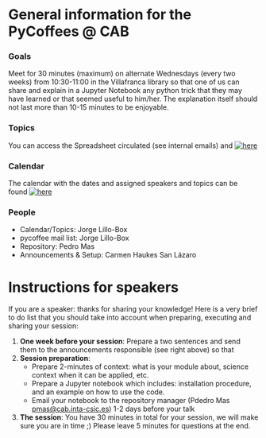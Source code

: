 # General information for the PyCoffees @ CAB

### Goals 
Meet for 30 minutes (maximum) on alternate Wednesdays (every two weeks) from 10:30-11:00 in the Villafranca library so that one of us can share and explain in a Jupyter Notebook any python trick that they may have learned or that seemed useful to him/her. The explanation itself should not last more than 10-15 minutes to be enjoyable.

### Topics
You can access the Spreadsheet circulated (see internal emails) and [![here](https://img.shields.io/badge/here-click!-white?style=social)](https://docs.google.com/spreadsheets/d/12PrVnxT36zbW8VTNJEYYq-OKSt1382RwDC8eH0FX7fI/edit?usp=sharing)

### Calendar
The calendar with the dates and assigned speakers and topics can be found [![here](https://img.shields.io/badge/here-click!-white?style=social)](https://github.com/PyCoffees/calendar)

### People
* Calendar/Topics: Jorge Lillo-Box
* pycoffee mail list: Jorge Lillo-Box
* Repository: Pedro Mas
* Announcements & Setup: Carmen Haukes San Lázaro

# Instructions for speakers

If you are a speaker: thanks for sharing your knowledge! Here is a very brief to do list that you should take into account when preparing, executing and sharing your session:
1. **One week before your session**: Prepare a two sentences and send them to the announcements responsible (see right above) so that   
2. **Session preparation**:
   * Prepare 2-minutes of context: what is your module about, science context when it can be applied, etc.
   * Prepare a Jupyter notebook which includes: installation procedure, and an example on how to use the code.
   * Email your notebook to the repository manager (Pdedro Mas <pmas@cab.inta-csic.es>) 1-2 days before your talk
3. **The session**: You have 30 minutes in total for your session, we will make sure you are in time ;) Please leave 5 minutes for questions at the end.
